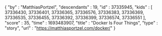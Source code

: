 {
  "by" : "MatthiasPortzel",
  "descendants" : 19,
  "id" : 37335945,
  "kids" : [ 37336430, 37336401, 37336365, 37336576, 37336383, 37336369, 37336535, 37336455, 37336392, 37336399, 37336574, 37336551 ],
  "score" : 35,
  "time" : 1693483907,
  "title" : "Docker Is Four Things",
  "type" : "story",
  "url" : "https://matthiasportzel.com/docker/"
}
